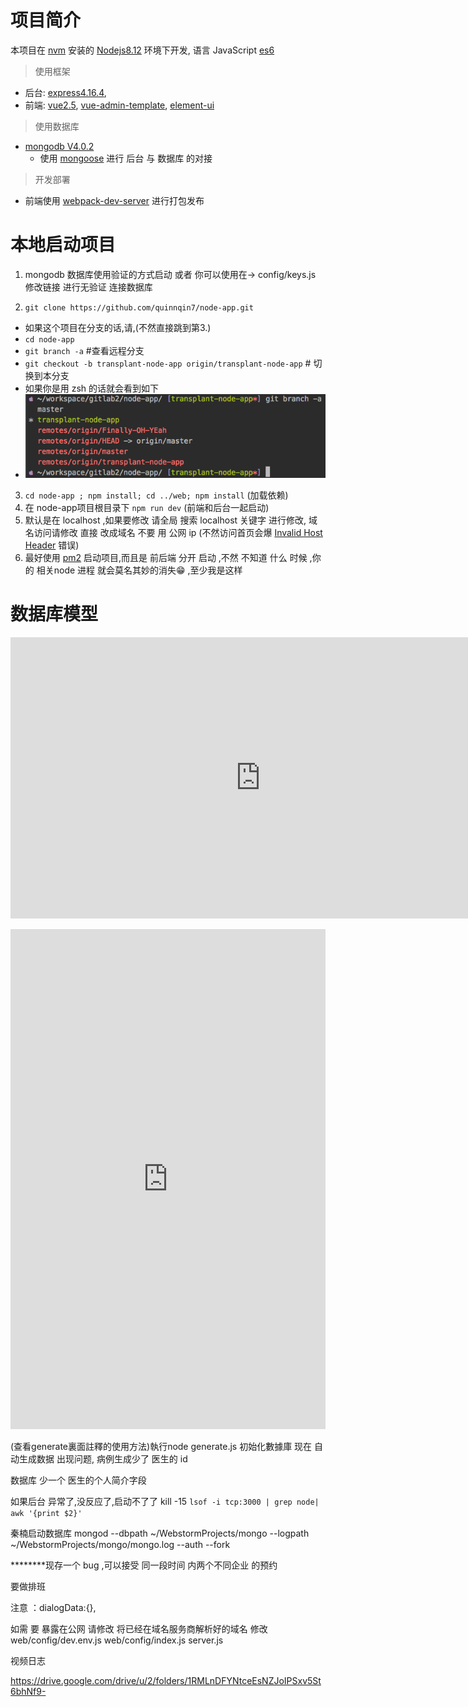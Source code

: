 # 项目简介

  本项目在 [nvm] 安装的 [Nodejs8.12](https://nodejs.org/zh-cn/) 环境下开发, 语言 JavaScript [es6](http://es6.ruanyifeng.com)

> 使用框架

* 后台: [express4.16.4],
* 前端: [vue2.5], [vue-admin-template], [element-ui]

> 使用数据库

* [mongodb V4.0.2]
  * 使用 [mongoose] 进行 后台 与 数据库 的对接

> 开发部署

* 前端使用 [webpack-dev-server](https://github.com/webpack/webpack-dev-server) 进行打包发布

# 本地启动项目
1. mongodb 数据库使用验证的方式启动 或者 你可以使用在-> config/keys.js 修改链接 进行无验证 连接数据库

2. ```git clone https://github.com/quinnqin7/node-app.git```
  * 如果这个项目在分支的话,请,(不然直接跳到第3.)
  * ```cd node-app```
  * ```git branch -a``` #查看远程分支
  * ```git checkout -b transplant-node-app origin/transplant-node-app``` # 切换到本分支
  * 如果你是用 zsh 的话就会看到如下
  * ![''](./docs/images/gitcheckout.png)

3. ```cd node-app ; npm install; cd ../web; npm install``` (加载依赖)
4. 在 node-app项目根目录下 ```npm run dev``` (前端和后台一起启动)
5. 默认是在 localhost ,如果要修改  请全局 搜索 localhost 关键字 进行修改, 域名访问请修改 直接 改成域名 不要 用 公网 ip (不然访问首页会爆 [Invalid Host Header](https://tonghuashuo.github.io/blog/webpack-dev-server-invalid-host-header.html) 错误)
6. 最好使用 [pm2](http://pm2.keymetrics.io) 启动项目,而且是 前后端 分开 启动 ,不然 不知道 什么 时候 ,你 的 相关node 进程 就会莫名其妙的消失😁 ,至少我是这样

# 数据库模型

<iframe
    height=450
    width=800
    src="https://www.draw.io/?lightbox=1&highlight=0000ff&edit=_blank&layers=1&nav=1#R7Vzbcts2EP0aPapDkaIuj7bqNJ42E0%2BTaZunDkSuKMQkwYCQLeXruyDB%2B0WUda%2FlPIQ8WALLxWLPLkC7Z8y89W%2BcBMtPzAa3p2v2umf82tP1wWhq4H8S2SjEHJkx4nBqKywDvtCfoEBNoStqQ1gQFIy5ggZF0GK%2BD5YoYIRz9loUWzC3OGpAHKgAXyziVtG%2FqS2WCh1oWtbwEaizVENPTNUwJ9azw9nKV%2BP1dGMR%2FcTNHkn6UvLhktjsNQcZDz1jxhkT8ZW3noErjZuYLX7uQ0NrqjcHX3R6YKr0EJvk3cFGU6hbxsWSOcwn7kOG3kfvB7IHDe%2BWwnPxcoCX30GIjZpNshIMoayHPxgLlFw8phyoUW0FhWzFLSWFmhk6LDSdjBdDtHk%2F8QzCHUgeG6RGRO8E5oHgG5Th4BJBX4rjEeUlTiqXWQovlLHqDacP%2F1%2BGm%2B5pt%2BjRO87JJicQMOqLMNfzkwRQQEWKvj5RZlSBwhhopUmIu8ymJNWt2yyZh5wltDHf%2FCPxX7TxKAG%2BxYA2TYAn4BR1BK56OP%2FkDrQ9Z7fzqmhQ5oW4K0gi4shFte5t%2BlKYmNGPlQx693O27of0J%2FWdnnEnIyrjNvA%2BwngTWUl7jUOybI0ispm25MOvbMbwC0P5L5UIiG2nfevBOhsYr5xIMWYJxhM18Y0jTeO2BBVkjmrXqd%2Bs24L5Qr4ZqFbw8mNrFloyVS7XoV6RCgNilaW06nukus4Z8nAZ5BXETpCn33Mvn8FVwX%2BpvCQeOvC9Pw%2BDWMXP8%2B9IyY92aycSrKrQolSCzCsyW5RccPixAt%2Fa1KgaCi4NWelaRPlMUytOEocwbJHAIMeZvbKgRQajxAJ7ocxvEfKJ19bHjkapNboE6zxE4rGXJ3gpkL4AFxRTpjuXOj5CQgaye6LuXFjIpxhKLdwow1lQGTby8bQYaNNUSN5YzKOWunbJHNz7dGXPmMtkaPWZL6M12oY9QwLigtein7Qlyd%2FkgFKFnKTKzBDHpfmBeNSVNPQXcJv4RMEqbg90dV83UGOcliaCdQ6qhuCECY2pVmDC5PY1Sz%2FT7HiZyzwHI23%2FsD0%2BKEuuqYhJ0lR335IZRk4SdzI9R8ByCXq%2FlcAfIu94QzK0Kz3qtTS7b%2BZTSW0Mszifw9I0xfSsHspmatcMaqKZhWHGpXR%2Fi1bjA6db%2BlHSrfTmW%2BpWJ86p9HPmVKNzVBptxj%2BeUSsyk6Mszsm4uAxG4%2BOszqleGkdtgxxsvTWY9JrSbXQZ4E%2BchnBLuTum3JeWYvsrbw788%2BIJWOBW89XDardFlwTBGfMLLhZwhj42IwIcJmND2lteslwjHPNFdjZzGIBFifuRcK%2BlJsjVO%2BecBxs84ttPHLYXOftWW7VF0q0Auq4CqJzI6lrXAmhygAKoQqTD6yNSDugzctG9Yx59c2y9SF5d0lAgVz0eX7VtwZxZz8Br9cheKud%2FjaHa4cQ%2BdoKws5l3fPBGIhdLIn2jVHCZepVFUsIosMjgGCxiXh%2BLrEKsxl7fM4fsWYtlUQQzYFrNbE8auIPXajQ%2BqQKc7VUQ3sLqJYRVfVSMqv1xx6g6PUBQHRz0cOLE%2B8aTmn3jk32h0qDMNbFRgCaRBr%2Bx0d5sdJbwn23ubikethx0O4DLmbcIzCmuYmy3iYBq6xKIK5aPfrjixLfgzrLQLcWbt6T2Y9Ubp10Cp5mTUqVQc%2BBeXymYx6gUUjbZheXqP00ze%2FkDOxndSbiMJn3QYW5zJ%2FQPf8pq%2FnPUgOsvg1H2K%2FtE%2FE33mSx5aeMEHvtYPvuENzmXN0rTGfN55eivQ08dDxEPcc43MGq4fD%2F%2FaZjfRo9od6S3uUXzpyNN%2Fv3270BqPpNsqt%2B3OmU%2BZmh1MSMB9%2FRe0yi6nFGORV2dd1TqSC93dDjfnV5f1hl%2FAfoJwlD%2BmsD7zT13TCIvfTcdQ9e5T6c7baSr4%2BrtSTNxOLRlzRwWq7BNQNAo684nzbe9%2BFuCnZimkk3XsGzzplEpPUo3kU6TYBvXs2uUHD0c8tdxOu%2BuaddKz1%2BAv1ALvkYh7N1S9MG2h6I8%2F%2Bh8sHW7yP56ZhVi58oR71Z%2Bvu0DXTNNDUu%2Fd5FS0klOjAeTK6KpLhXz8FS8dYW%2FWKg%2B55mR26fOXSKxR6g%2Fw7eC1p36cOU4EFYlzksaZ%2FpOq3PlqM7VtkjtlQ7c6O0S6K1f2uhLN%2F620pu%2BO73hbfaXK%2BKtwuzvgxgP%2FwE%3D"
    frameborder=0
    allowfullscreen>
</iframe>

<embed width="100%" height="800" src='https://www.draw.io/?lightbox=1&highlight=0000ff&edit=_blank&layers=1&nav=1#R7Vzbcts2EP0aPapDkaIuj7bqNJ42E0%2BTaZunDkSuKMQkwYCQLeXruyDB%2B0WUda%2FlPIQ8WALLxWLPLkC7Z8y89W%2BcBMtPzAa3p2v2umf82tP1wWhq4H8S2SjEHJkx4nBqKywDvtCfoEBNoStqQ1gQFIy5ggZF0GK%2BD5YoYIRz9loUWzC3OGpAHKgAXyziVtG%2FqS2WCh1oWtbwEaizVENPTNUwJ9azw9nKV%2BP1dGMR%2FcTNHkn6UvLhktjsNQcZDz1jxhkT8ZW3noErjZuYLX7uQ0NrqjcHX3R6YKr0EJvk3cFGU6hbxsWSOcwn7kOG3kfvB7IHDe%2BWwnPxcoCX30GIjZpNshIMoayHPxgLlFw8phyoUW0FhWzFLSWFmhk6LDSdjBdDtHk%2F8QzCHUgeG6RGRO8E5oHgG5Th4BJBX4rjEeUlTiqXWQovlLHqDacP%2F1%2BGm%2B5pt%2BjRO87JJicQMOqLMNfzkwRQQEWKvj5RZlSBwhhopUmIu8ymJNWt2yyZh5wltDHf%2FCPxX7TxKAG%2BxYA2TYAn4BR1BK56OP%2FkDrQ9Z7fzqmhQ5oW4K0gi4shFte5t%2BlKYmNGPlQx693O27of0J%2FWdnnEnIyrjNvA%2BwngTWUl7jUOybI0ispm25MOvbMbwC0P5L5UIiG2nfevBOhsYr5xIMWYJxhM18Y0jTeO2BBVkjmrXqd%2Bs24L5Qr4ZqFbw8mNrFloyVS7XoV6RCgNilaW06nukus4Z8nAZ5BXETpCn33Mvn8FVwX%2BpvCQeOvC9Pw%2BDWMXP8%2B9IyY92aycSrKrQolSCzCsyW5RccPixAt%2Fa1KgaCi4NWelaRPlMUytOEocwbJHAIMeZvbKgRQajxAJ7ocxvEfKJ19bHjkapNboE6zxE4rGXJ3gpkL4AFxRTpjuXOj5CQgaye6LuXFjIpxhKLdwow1lQGTby8bQYaNNUSN5YzKOWunbJHNz7dGXPmMtkaPWZL6M12oY9QwLigtein7Qlyd%2FkgFKFnKTKzBDHpfmBeNSVNPQXcJv4RMEqbg90dV83UGOcliaCdQ6qhuCECY2pVmDC5PY1Sz%2FT7HiZyzwHI23%2FsD0%2BKEuuqYhJ0lR335IZRk4SdzI9R8ByCXq%2FlcAfIu94QzK0Kz3qtTS7b%2BZTSW0Mszifw9I0xfSsHspmatcMaqKZhWHGpXR%2Fi1bjA6db%2BlHSrfTmW%2BpWJ86p9HPmVKNzVBptxj%2BeUSsyk6Mszsm4uAxG4%2BOszqleGkdtgxxsvTWY9JrSbXQZ4E%2BchnBLuTum3JeWYvsrbw788%2BIJWOBW89XDardFlwTBGfMLLhZwhj42IwIcJmND2lteslwjHPNFdjZzGIBFifuRcK%2BlJsjVO%2BecBxs84ttPHLYXOftWW7VF0q0Auq4CqJzI6lrXAmhygAKoQqTD6yNSDugzctG9Yx59c2y9SF5d0lAgVz0eX7VtwZxZz8Br9cheKud%2FjaHa4cQ%2BdoKws5l3fPBGIhdLIn2jVHCZepVFUsIosMjgGCxiXh%2BLrEKsxl7fM4fsWYtlUQQzYFrNbE8auIPXajQ%2BqQKc7VUQ3sLqJYRVfVSMqv1xx6g6PUBQHRz0cOLE%2B8aTmn3jk32h0qDMNbFRgCaRBr%2Bx0d5sdJbwn23ubikethx0O4DLmbcIzCmuYmy3iYBq6xKIK5aPfrjixLfgzrLQLcWbt6T2Y9Ubp10Cp5mTUqVQc%2BBeXymYx6gUUjbZheXqP00ze%2FkDOxndSbiMJn3QYW5zJ%2FQPf8pq%2FnPUgOsvg1H2K%2FtE%2FE33mSx5aeMEHvtYPvuENzmXN0rTGfN55eivQ08dDxEPcc43MGq4fD%2F%2FaZjfRo9od6S3uUXzpyNN%2Fv3270BqPpNsqt%2B3OmU%2BZmh1MSMB9%2FRe0yi6nFGORV2dd1TqSC93dDjfnV5f1hl%2FAfoJwlD%2BmsD7zT13TCIvfTcdQ9e5T6c7baSr4%2BrtSTNxOLRlzRwWq7BNQNAo684nzbe9%2BFuCnZimkk3XsGzzplEpPUo3kU6TYBvXs2uUHD0c8tdxOu%2BuaddKz1%2BAv1ALvkYh7N1S9MG2h6I8%2F%2Bh8sHW7yP56ZhVi58oR71Z%2Bvu0DXTNNDUu%2Fd5FS0klOjAeTK6KpLhXz8FS8dYW%2FWKg%2B55mR26fOXSKxR6g%2Fw7eC1p36cOU4EFYlzksaZ%2FpOq3PlqM7VtkjtlQ7c6O0S6K1f2uhLN%2F620pu%2BO73hbfaXK%2BKtwuzvgxgP%2FwE%3D'></embed>







>
>
>













   (查看generate裏面註釋的使用方法)執行node generate.js 初始化數據庫
   现在 自动生成数据 出现问题,  病例生成少了 医生的 id

数据库 少一个 医生的个人简介字段



如果后台 异常了,没反应了,启动不了了
kill -15 `lsof -i tcp:3000 | grep node| awk '{print $2}'`

秦楠启动数据库
mongod --dbpath ~/WebstormProjects/mongo --logpath ~/WebstormProjects/mongo/mongo.log --auth --fork



********现存一个 bug ,可以接受 同一段时间 内两个不同企业 的预约


要做排班

注意 ：dialogData:{},


如需 要 暴露在公网
请修改  将已经在域名服务商解析好的域名 修改
web/config/dev.env.js
web/config/index.js
server.js



视频日志

https://drive.google.com/drive/u/2/folders/1RMLnDFYNtceEsNZJoIPSxv5St6bhNf9-






[vue-admin-template]:https://github.com/PanJiaChen/vue-admin-template/tree/master/src
[element-ui]:http://element-cn.eleme.io/#/zh-CN
[vue2.5]:https://cn.vuejs.org/index.html
[express4.16.4]:https://expressjs.com/zh-cn/
[mongodb V4.0.2]:https://www.mongodb.com
[mongoose]:https://mongoosejs.com
[nvm]:https://github.com/creationix/nvm


